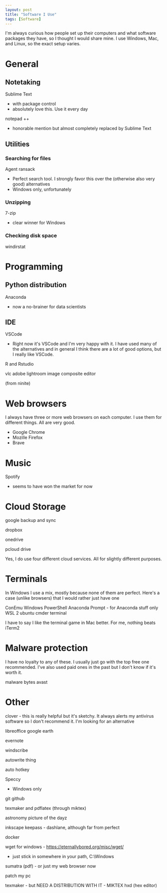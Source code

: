 ```yaml
---
layout: post
title: "Software I Use"
tags: [Software]
---
```


I'm always curious how people set up their computers and what software packages they have, so I thought I would share mine. I use Windows, Mac, and Linux, so the exact setup varies.


# General

## Notetaking
Sublime Text
- with package control
- absolutely love this. Use it every day

notepad ++
- honorable mention but almost completely replaced by Sublime Text

## Utilities

### Searching for files
Agent ransack
- Perfect search tool. I strongly favor this over the (otherwise also very good) alternatives
- Windows only, unfortunately

### Unzipping
7-zip
- clear winner for Windows

### Checking disk space
windirstat

# Programming

## Python distribution

Anaconda
- now a no-brainer for data scientists

## IDE
VSCode 
- Right now it's VSCode and I'm very happy with it. I have used many of the alternatives and in general I think there are a lot of good options, but I really like VSCode.

R and Rstudio


vlc
adobe lightroom
image composite editor

(from ninite)

# Web browsers
I always have three or more web browsers on each computer. I use them for different things. All are very good.
* Google Chrome
* Mozille Firefox
* Brave



# Music
Spotify
- seems to have won the market for now

# Cloud Storage

google backup and sync

dropbox

onedrive

pcloud drive

Yes, I do use four different cloud services. All for slightly different purposes.

# Terminals

In Windows I use a mix, mostly because none of them are perfect. Here's a case (unlike browsers) that I would rather just have one

ConEmu
Windows PowerShell
Anaconda Prompt - for Anaconda stuff only
WSL 2
ubuntu
cmder
terminal

I have to say I like the terminal game in Mac better. For me, nothing beats iTerm2


# Malware protection

I have no loyalty to any of these. I usually just go with the top free one recommended. I've also used paid ones in the past but I don't know if it's worth it.

malware bytes
avast

# Other

clover - this is really helpful but it's sketchy. It always alerts my antivirus software so I don't recommend it. I'm looking for an alternative


libreoffice
google earth

evernote

windscribe

autowrite thing

auto hotkey

Speccy
- Windows only

git
github

texmaker and pdflatex (through miktex)

astronomy picture of the dayz


inkscape
keepass - dashlane, although far from perfect


docker

wget for windows - 
https://eternallybored.org/misc/wget/
- just stick in somewhere in your path, C:\Windows


sumatra (pdf) - or just my web browser now


patch my pc

texmaker - but NEED A DISTRIBUTION WITH IT - MIKTEX
hxd (hex editor)

